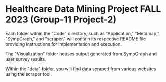 # Healthcare Data Mining Project FALL 2023 (Group-11 Project-2)   

Each folder within the "Code" directory, such as "Application," "Metamap," "SympGraph," and "scraper," will contain its respective README file providing instructions for implementation and execution.

The "Visualization" folder houses output generated from SympGraph and user survey results.

Within the "data" folder, you will find data scraped from various websites using the scraper tool.



